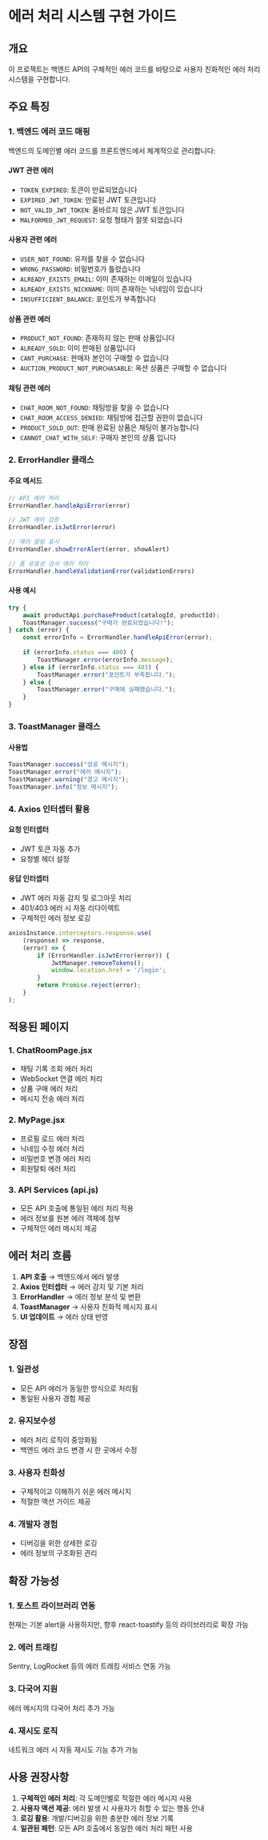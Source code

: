 # 에러 처리 시스템 구현 가이드

## 개요
이 프로젝트는 백엔드 API의 구체적인 에러 코드를 바탕으로 사용자 친화적인 에러 처리 시스템을 구현합니다.

## 주요 특징

### 1. 백엔드 에러 코드 매핑
백엔드의 도메인별 에러 코드를 프론트엔드에서 체계적으로 관리합니다:

#### JWT 관련 에러
- `TOKEN_EXPIRED`: 토큰이 만료되었습니다
- `EXPIRED_JWT_TOKEN`: 만료된 JWT 토큰입니다
- `NOT_VALID_JWT_TOKEN`: 올바르지 않은 JWT 토큰입니다
- `MALFORMED_JWT_REQUEST`: 요청 형태가 잘못 되었습니다

#### 사용자 관련 에러
- `USER_NOT_FOUND`: 유저를 찾을 수 없습니다
- `WRONG_PASSWORD`: 비밀번호가 틀렸습니다
- `ALREADY_EXISTS_EMAIL`: 이미 존재하는 이메일이 있습니다
- `ALREADY_EXISTS_NICKNAME`: 이미 존재하는 닉네임이 있습니다
- `INSUFFICIENT_BALANCE`: 포인트가 부족합니다

#### 상품 관련 에러
- `PRODUCT_NOT_FOUND`: 존재하지 않는 판매 상품입니다
- `ALREADY_SOLD`: 이미 판매된 상품입니다
- `CANT_PURCHASE`: 판매자 본인이 구매할 수 없습니다
- `AUCTION_PRODUCT_NOT_PURCHASABLE`: 옥션 상품은 구매할 수 없습니다

#### 채팅 관련 에러
- `CHAT_ROOM_NOT_FOUND`: 채팅방을 찾을 수 없습니다
- `CHAT_ROOM_ACCESS_DENIED`: 채팅방에 접근할 권한이 없습니다
- `PRODUCT_SOLD_OUT`: 판매 완료된 상품은 채팅이 불가능합니다
- `CANNOT_CHAT_WITH_SELF`: 구매자 본인의 상품 입니다

### 2. ErrorHandler 클래스

#### 주요 메서드
```javascript
// API 에러 처리
ErrorHandler.handleApiError(error)

// JWT 에러 검증
ErrorHandler.isJwtError(error)

// 에러 알림 표시
ErrorHandler.showErrorAlert(error, showAlert)

// 폼 유효성 검사 에러 처리
ErrorHandler.handleValidationError(validationErrors)
```

#### 사용 예시
```javascript
try {
    await productApi.purchaseProduct(catalogId, productId);
    ToastManager.success("구매가 완료되었습니다!");
} catch (error) {
    const errorInfo = ErrorHandler.handleApiError(error);
    
    if (errorInfo.status === 400) {
        ToastManager.error(errorInfo.message);
    } else if (errorInfo.status === 403) {
        ToastManager.error("포인트가 부족합니다.");
    } else {
        ToastManager.error("구매에 실패했습니다.");
    }
}
```

### 3. ToastManager 클래스

#### 사용법
```javascript
ToastManager.success("성공 메시지");
ToastManager.error("에러 메시지");
ToastManager.warning("경고 메시지");
ToastManager.info("정보 메시지");
```

### 4. Axios 인터셉터 활용

#### 요청 인터셉터
- JWT 토큰 자동 추가
- 요청별 헤더 설정

#### 응답 인터셉터
- JWT 에러 자동 감지 및 로그아웃 처리
- 401/403 에러 시 자동 리다이렉트
- 구체적인 에러 정보 로깅

```javascript
axiosInstance.interceptors.response.use(
    (response) => response,
    (error) => {
        if (ErrorHandler.isJwtError(error)) {
            JwtManager.removeTokens();
            window.location.href = '/login';
        }
        return Promise.reject(error);
    }
);
```

## 적용된 페이지

### 1. ChatRoomPage.jsx
- 채팅 기록 조회 에러 처리
- WebSocket 연결 에러 처리
- 상품 구매 에러 처리
- 메시지 전송 에러 처리

### 2. MyPage.jsx
- 프로필 로드 에러 처리
- 닉네임 수정 에러 처리
- 비밀번호 변경 에러 처리
- 회원탈퇴 에러 처리

### 3. API Services (api.js)
- 모든 API 호출에 통일된 에러 처리 적용
- 에러 정보를 원본 에러 객체에 첨부
- 구체적인 에러 메시지 제공

## 에러 처리 흐름

1. **API 호출** → 백엔드에서 에러 발생
2. **Axios 인터셉터** → 에러 감지 및 기본 처리
3. **ErrorHandler** → 에러 정보 분석 및 변환
4. **ToastManager** → 사용자 친화적 메시지 표시
5. **UI 업데이트** → 에러 상태 반영

## 장점

### 1. 일관성
- 모든 API 에러가 동일한 방식으로 처리됨
- 통일된 사용자 경험 제공

### 2. 유지보수성
- 에러 처리 로직이 중앙화됨
- 백엔드 에러 코드 변경 시 한 곳에서 수정

### 3. 사용자 친화성
- 구체적이고 이해하기 쉬운 에러 메시지
- 적절한 액션 가이드 제공

### 4. 개발자 경험
- 디버깅을 위한 상세한 로깅
- 에러 정보의 구조화된 관리

## 확장 가능성

### 1. 토스트 라이브러리 연동
현재는 기본 alert을 사용하지만, 향후 react-toastify 등의 라이브러리로 확장 가능

### 2. 에러 트래킹
Sentry, LogRocket 등의 에러 트래킹 서비스 연동 가능

### 3. 다국어 지원
에러 메시지의 다국어 처리 추가 가능

### 4. 재시도 로직
네트워크 에러 시 자동 재시도 기능 추가 가능

## 사용 권장사항

1. **구체적인 에러 처리**: 각 도메인별로 적절한 에러 메시지 사용
2. **사용자 액션 제공**: 에러 발생 시 사용자가 취할 수 있는 행동 안내
3. **로깅 활용**: 개발/디버깅을 위한 충분한 에러 정보 기록
4. **일관된 패턴**: 모든 API 호출에서 동일한 에러 처리 패턴 사용
